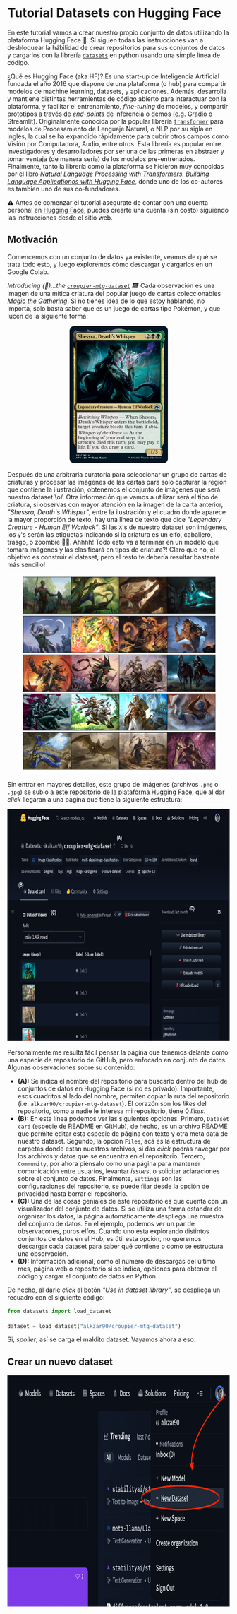 # Tutorial Datasets con Hugging Face


En este tutorial vamos a crear nuestro propio conjunto de datos utilizando
la plataforma Hugging Face 🤗. Si siguen todas las instrucciones van a desbloquear la hábilidad de crear repositorios para sus conjuntos de datos y cargarlos con la librería [`datasets`](https://huggingface.co/docs/datasets/index) en python usando una simple
línea de código.

¿Qué es Hugging Face (aka HF)? Es una start-up de Inteligencia Artificial fundada el año 2016 que dispone de una plataforma (o hub) para compartir modelos de machine learning, datasets, y aplicaciones. Además, desarrolla y mantiene distintas herramientas de código abierto para interactuar con la plataforma, y facilitar el entrenamiento, _fine-tuning_ de modelos, y compartir prototipos a través de _end-points_ de inferencia o demos (e.g. Gradio o Streamlit). Originalmente conocida por la popular librería [`transformer`](https://huggingface.co/docs/transformers/index) para modelos de Procesamiento de Lenguaje Natural, o NLP por su sigla en inglés, la cual se ha expandido rápidamente para cubrir otros campos como Visión por Computadora, Audio, entre otros. Esta librería es popular entre investigadores y desarrolladores por ser una de las primeras
en abstraer y tomar ventaja (de manera seria) de los modelos pre-entrenados. Finalmente, tanto la librería como la plataforma se hicieron muy conocidas por el libro [_Natural Language Processing with Transformers. Building Language Applicationos with Hugging Face_](https://www.oreilly.com/library/view/natural-language-processing/9781098136789/), donde uno de los co-autores es tambien uno de sus co-fundadores.


⚠️  Antes de comenzar el tutorial asegurate de  contar con una cuenta personal en [Hugging Face](https://huggingface.co/), puedes crearte una cuenta (sin costo) siguiendo las instrucciones desde el sitio web.

## Motivación

Comencemos con un conjunto de datos ya existente, veamos de qué se trata todo esto,  y luego exploremos cómo descargar y cargarlos en un Google Colab.

_Introducing (🥁)...the [`croupier-mtg-dataset`](https://huggingface.co/datasets/alkzar90/croupier-mtg-dataset) 🎆!_ Cada observación es una imagen de una mítica criatura del popular juego de cartas coleccionables [_Magic the Gathering_](https://es.wikipedia.org/wiki/Magic:_El_encuentro). Si no tienes idea de lo que estoy hablando, no importa, solo basta saber que es un juego de cartas tipo Pokémon, y que lucen de la siguiente forma:

<p align="center">
<img src="./assets/527518_elf.png" width="223" height="311" alt="Magic the Gathering card: Shessra, Death's Whisper">
</p>

Después de una arbitraria curatoría para seleccionar un grupo de cartas de criaturas y
procesar las imágenes de las cartas para solo capturar la región que contiene la ilustración, 
obtenemos el conjunto de imágenes que será nuestro dataset \o/. Otra información
que vamos a utilizar será el tipo de criatura, si observas con mayor atención
en la imagen de la carta anterior, _"Shessra, Death's Whisper"_, entre la ilustración
y el cuadro donde aparece la mayor proporción de texto, hay una línea de texto 
que dice _"Legendary Creature - Human Elf Warlock"_. Si las `X`'s de nuestro dataset son
imágenes, los `y`'s serán las etiquetas indicando si la criatura es un elfo, caballero,
trasgo, o zoombie 🧟‍♀️. Ahhhh! Todo esto va a terminar en un modelo 
que tomara imágenes y las clasificará en tipos de criatura?! Claro que no, el
objetivo es construir el dataset, pero el resto te debería resultar bastante
más sencillo!


<p align="center">
<img src="./assets/croupier-mtg-dataset.png" width="450" height="450" alt="A set of Magic the Gathering card ilustrations">
</p>

Sin entrar en mayores detalles, este grupo de imágenes (archivos `.png` o `.jpg`) se subió [a este repositorio de la plataforma Hugging Face](https://huggingface.co/datasets/alkzar90/croupier-mtg-dataset), que al dar _click_ llegaran a una página que tiene la siguiente estructura:


<p align="center">
<img src="./assets/croupier-repo-screenshot.png" width="760" height="525" alt="A screenshot that shows the croupier dataset in Hugging Face">
</p>

Personalmente me resulta fácil pensar la página que tenemos delante  como una especie
de repositorio de GitHub, pero enfocado en conjunto de datos. Algunas
observaciones sobre su contenido:

* **(A):** Se indica el nombre del repositorio para buscarlo dentro del hub de conjuntos de datos en Hugging Face (si no es privado). Importante, esos cuadritos al lado del nombre, permiten copiar la ruta
del repositorio (i.e. `alkzar90/croupier-mtg-dataset`). El corazón son los _likes_ del repositorio, como a nadie le interesa mi repositorio, tiene 0 _likes_.
* **(B):** En esta línea podemos ver las siguientes opciones. Primero, `Dataset card` (especie de README en GitHub), de hecho, es un archivo README que permite editar esta especie de página con texto y otra meta data
de nuestro dataset. Segundo, la opción `Files`, acá es la estructura de carpetas donde estan nuestros archivos, si das _click_ podrás navegar por los archivos y datos que se encuentra en el repositorio. Tercero, `Community`, por ahora piénsalo como una página para mantener comunicación entre usuarios, levantar _issues_, o solicitar aclaraciones sobre el conjunto de datos. Finalmente, `Settings` son las configuraciones del repositorio, se puede fijar desde la opción de privacidad hasta borrar el repositorio.
* **(C):** Una de las cosas geniales de este repositorio es que cuenta con un visualizador
del conjunto de datos. Si se utiliza una forma estandar de organizar los datos, la página
automáticamente despliega una muestra del conjunto de datos. En el ejemplo, podemos ver un
par de observacones, puros elfos. Cuando uno esta explorando distintos conjuntos de datos en el Hub, es útil esta opción, no queremos descargar cada dataset para saber qué contiene o como se estructura una observación.
* **(D):** Información adicional, como el número de descargas del último mes, página web o repositorio si se indica, opciones para obtener el código y cargar el conjunto de datos en Python. 

De hecho, al darle _click_ al botón _"Use in dataset library"_, se despliega un recuadro con
el siguiente código:

```python
from datasets import load_dataset

dataset = load_dataset("alkzar90/croupier-mtg-dataset")
```

Si, _spoiler_, así se carga el maldito dataset. Vayamos ahora a eso.




## Crear un nuevo dataset


<p align="center">
<img src="./assets/hf-new-dataset.png" width="650" height="525" alt="A screenshot that shows the 'new dataset' option in a HF profle">
</p>
